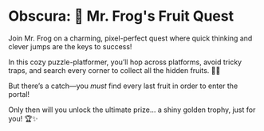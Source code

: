 # Obscura: 🐸 Mr. Frog's Fruit Quest

Join Mr. Frog on a charming, pixel-perfect quest where quick thinking and clever jumps are the keys to success!  

In this cozy puzzle-platformer, you’ll hop across platforms, avoid tricky traps, and search every corner to collect all the hidden fruits. 🍊🍇

But there’s a catch—you *must* find every last fruit in order to enter the portal!  

Only then will you unlock the ultimate prize… a shiny golden trophy, just for you! 🏆✨
